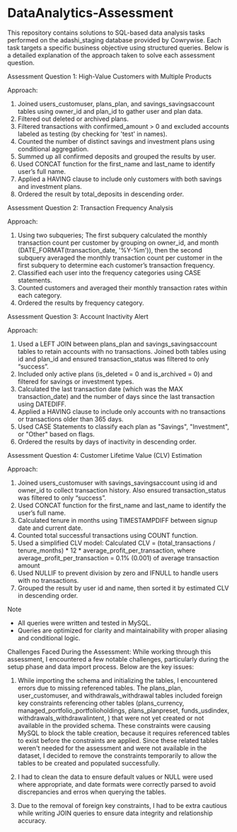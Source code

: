 # DataAnalytics-Assessment

This repository contains solutions to SQL-based data analysis tasks performed on the adashi_staging database provided by Cowrywise. Each task targets a specific business objective using structured queries. Below is a detailed explanation of the approach taken to solve each assessment question.

Assessment Question 1: High-Value Customers with Multiple Products

Approach:
1. Joined users_customuser, plans_plan, and savings_savingsaccount tables using owner_id and plan_id to gather user and plan data.
2. Filtered out deleted or archived plans.
3. Filtered transactions with confirmed_amount > 0 and excluded accounts labeled as testing (by checking for 'test' in names).
4. Counted the number of distinct savings and investment plans using conditional aggregation.
5. Summed up all confirmed deposits and grouped the results by user.
6. Used CONCAT function for the first_name and last_name to identify user’s full name.
7. Applied a HAVING clause to include only customers with both savings and investment plans.
8. Ordered the result by total_deposits in descending order.


Assessment Question 2: Transaction Frequency Analysis

Approach:
1. Using two subqueries;
   The first subquery calculated the monthly transaction count per customer by grouping on owner_id, and month (DATE_FORMAT(transaction_date, '%Y-%m')), then
   the second subquery averaged the monthly transaction count per customer in the first subquery to determine each customer’s transaction frequency.
2. Classified each user into the frequency categories using CASE statements.
3. Counted customers and averaged their monthly transaction rates within each category.
4. Ordered the results by frequency category.


Assessment Question 3: Account Inactivity Alert

Approach:
1. Used a LEFT JOIN between plans_plan and savings_savingsaccount tables to retain accounts with no transactions. Joined both tables using id and plan_id and ensured transaction_status was filtered to only “success”.
2. Included only active plans (is_deleted = 0 and is_archived = 0) and filtered for savings or investment types.
3. Calculated the last transaction date (which was the MAX transaction_date) and the number of days since the last transaction using DATEDIFF.
4. Applied a HAVING clause to include only accounts with no transactions or transactions older than 365 days.
5. Used CASE Statements to classify each plan as "Savings", "Investment", or "Other" based on flags.
6. Ordered the results by days of inactivity in descending order.


Assessment Question 4: Customer Lifetime Value (CLV) Estimation

Approach:
1. Joined users_customuser with savings_savingsaccount using id and owner_id  to collect transaction history. Also ensured transaction_status was filtered to only “success”.
2. Used CONCAT function for the first_name and last_name to identify the user’s full name.
3. Calculated tenure in months using TIMESTAMPDIFF between signup date and current date.
4. Counted total successful transactions using COUNT function.
5. Used a simplified CLV model: Calculated CLV = (total_transactions / tenure_months) * 12 * average_profit_per_transaction, where average_profit_per_transaction = 0.1% (0.001) of average transaction amount
6. Used NULLIF to prevent division by zero and IFNULL to handle users with no transactions.
7. Grouped the result by user id and name, then sorted it by estimated CLV in descending order.


Note
- All queries were written and tested in MySQL.
- Queries are optimized for clarity and maintainability with proper aliasing and conditional logic.


Challenges Faced During the Assessment:
While working through this assessment, I encountered a few notable challenges, particularly during the setup phase and data import process. Below are the key issues:

1. While importing the schema and initializing the tables, I encountered errors due to missing referenced tables. The plans_plan, user_customuser, and withdrawals_withdrawal tables included foreign key constraints referencing other tables (plans_currency, managed_portfolio_portfolioholdings, plans_planpreset, funds_usdindex, withdrawals_withdrawalintent, ) that were not yet created or not available in the provided schema.
These constraints were causing MySQL to block the table creation, because it requires referenced tables to exist before the constraints are applied. Since these related tables weren't needed for the assessment and were not available in the dataset, I decided to remove the constraints temporarily to allow the tables to be created and populated successfully.

2. I had to clean the data to ensure default values or NULL were used where appropriate, and date formats were correctly parsed to avoid discrepancies and erros when querying the tables.

3. Due to the removal of foreign key constraints, I had to be extra cautious while writing JOIN queries to ensure data integrity and relationship accuracy. 

 
